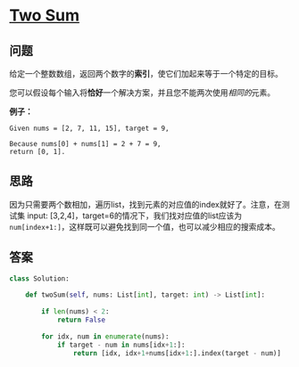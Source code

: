 # [Two Sum](https://leetcode.com/problems/two-sum/)

## 问题

给定一个整数数组，返回两个数字的**索引**，使它们加起来等于一个特定的目标。

您可以假设每个输入将**恰好**一个解决方案，并且您不能两次使用*相同的*元素。

**例子：**

```
Given nums = [2, 7, 11, 15], target = 9,

Because nums[0] + nums[1] = 2 + 7 = 9,
return [0, 1].
```

## 思路

 因为只需要两个数相加，遍历list，找到元素的对应值的index就好了。注意，在测试集 input: [3,2,4]，target=6的情况下，我们找对应值的list应该为`num[index+1:]`，这样既可以避免找到同一个值，也可以减少相应的搜索成本。

## 答案

```python
class Solution:
    
    def twoSum(self, nums: List[int], target: int) -> List[int]:
        
        if len(nums) < 2:
            return False
        
        for idx, num in enumerate(nums):
            if target - num in nums[idx+1:]:
                return [idx, idx+1+nums[idx+1:].index(target - num)]
```

